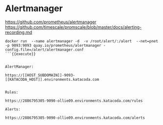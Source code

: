
# Alertmanager

https://github.com/prometheus/alertmanager
https://github.com/timescale/promscale/blob/master/docs/alerting-recording.md

```
docker run  --name alertmanager -d  -v /root/alert/:/alert  --net=pnet -p 9093:9093 quay.io/prometheus/alertmanager -config.file=/alert/alertmanager.conf
```{{execute}}


AlertManager:

https://[[HOST_SUBDOMAIN]]-9093-[[KATACODA_HOST]].environments.katacoda.com


Rules:

https://2886795305-9090-ollie09.environments.katacoda.com/rules

Alerts:

https://2886795305-9090-ollie09.environments.katacoda.com/alerts
